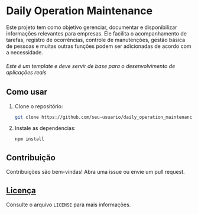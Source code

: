 # Daily Operation Maintenance

Este projeto tem como objetivo gerenciar, documentar e disponibilizar informações relevantes para empresas. Ele facilita o acompanhamento de tarefas, registro de ocorrências, controle de manutenções, gestão básica de pessoas e muitas outras funções podem ser adicionadas de acordo com a necessidade.

###### _Este é um template e deve servir de base para o desenvolvimento de aplicações reais_

<!-- ## Funcionalidades

- Registro de operações diárias
- Registro de manutenções
- Histórico de ocorrências e intervenções
- Disponibilizar dados para auditorias
- Relatórios para acompanhamento (_em breve_) -->

## Como usar

1. Clone o repositório:

   ```bash
   git clone https://github.com/seu-usuario/daily_operation_maintenance.git
   ```

2. Instale as dependencias:
   ```bash
   npm install
   ```

<!-- 2. Siga as instruções de instalação e uso no arquivo `INSTALL.md` (se disponível). -->

## Contribuição

Contribuições são bem-vindas! Abra uma issue ou envie um pull request.

## [Licença](http://github.com/LordVonago/daily_operation_maintenance?tab=MIT-1-ov-file)

Consulte o arquivo `LICENSE` para mais informações.
